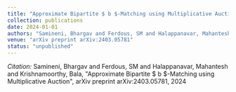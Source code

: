```yaml
---
title: "Approximate Bipartite $ b $-Matching using Multiplicative Auction"
collection: publications
date: 2024-01-01
authors: "Samineni, Bhargav and Ferdous, SM and Halappanavar, Mahantesh and Krishnamoorthy, Bala"
venue: "arXiv preprint arXiv:2403.05781"
status: "unpublished"
---
```

*Citation:* Samineni, Bhargav and Ferdous, SM and Halappanavar, Mahantesh and Krishnamoorthy, Bala, "Approximate Bipartite $ b $-Matching using Multiplicative Auction", arXiv preprint arXiv:2403.05781, 2024
